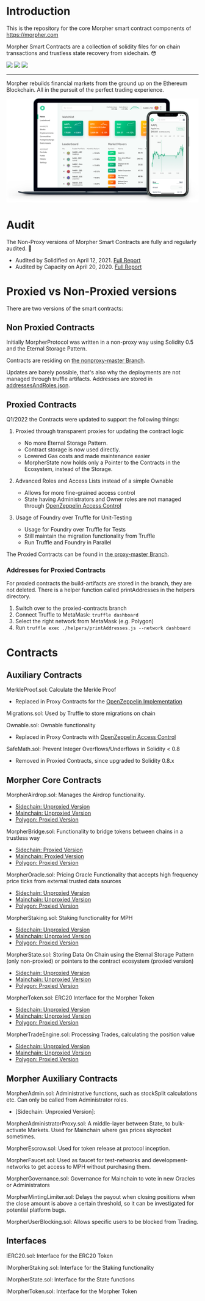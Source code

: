 # Introduction
This is the repository for the core Morpher smart contract components of https://morpher.com

Morpher Smart Contracts are a collection of solidity files for on chain transactions and trustless state recovery from sidechain. 😳

![](https://img.shields.io/david/Morpher-io/MorpherProtocol) ![](https://img.shields.io/github/last-commit/Morpher-io/MorpherProtocol) ![](https://img.shields.io/github/license/Morpher-io/MorpherProtocol)

---

Morpher rebuilds financial markets from the ground up on the Ethereum Blockchain. All in the pursuit of the perfect trading experience.

[![Image of Morpher](./docs/laptop_phone_shot.3303f142.webp)](https://morpher.com)

# Audit

The Non-Proxy versions of Morpher Smart Contracts are fully and regularly audited. 🙌

 * Audited by Solidified on April 12, 2021. [Full Report](./docs/solidified-audit-12.04.2021.pdf)
 * Audited by Capacity on April 20, 2020. [Full Report](./docs/Capacity-MorpherAudit2Result.pdf)

 # Proxied vs Non-Proxied versions

There are two versions of the smart contracts:

## Non Proxied Contracts

Initially MorpherProtocol was written in a non-proxy way using Solidity 0.5 and the Eternal Storage Pattern.

Contracts are residing on [the nonproxy-master Branch](/Morpher-io/MorpherProtocol/tree/unproxied-contracts).

Updates are barely possible, that's also why the deployments are not managed through truffle artifacts. Addresses are stored in [addressesAndRoles.json](./docs/addressesAndRoles.json).

## Proxied Contracts

Q1/2022 the Contracts were updated to support the following things:

1. Proxied through transparent proxies for updating the contract logic
    
    * No more Eternal Storage Pattern. 
    * Contract storage is now used directly. 
    * Lowered Gas costs and made maintenance easier
    * MorpherState now holds only a Pointer to the Contracts in the Ecosystem, instead of the Storage.

2. Advanced Roles and Access Lists instead of a simple Ownable

    * Allows for more fine-grained access control
    * State having Administrators and Owner roles are not managed through [OpenZeppelin Access Control](https://docs.openzeppelin.com/contracts/4.x/access-control)

3. Usage of Foundry over Truffle for Unit-Testing

    * Usage for Foundry over Truffle for Tests
    * Still maintain the migration functionality from Truffle
    * Run Truffle and Foundry in Parallel

The Proxied Contracts can be found in [the proxy-master Branch](/Morpher-io/MorpherProtocol/tree/proxied-contracts).

### Addresses for Proxied Contracts

For proxied contracts the build-artifacts are stored in the branch, they are not deleted. There is a helper function called printAddresses in the helpers directory. 

1. Switch over to the proxied-contracts branch
2. Connect Truffle to MetaMask: `truffle dashboard`
3. Select the right network from MetaMask (e.g. Polygon)
4. Run `truffle exec ./helpers/printAddresses.js --network dashboard`

# Contracts


## Auxiliary Contracts
MerkleProof.sol: Calculate the Merkle Proof

* Replaced in Proxy Contracts for the [OpenZeppelin Implementation](https://docs.openzeppelin.com/contracts/4.x/api/utils#MerkleProof)

Migrations.sol: Used by Truffle to store migrations on chain

Ownable.sol: Ownable functionality

* Replaced in Proxy Contracts with [OpenZeppelin Access Control](https://docs.openzeppelin.com/contracts/4.x/access-control)

SafeMath.sol: Prevent Integer Overflows/Underflows in Solidity < 0.8

* Removed in Proxied Contracts, since upgraded to Solidity 0.8.x

## Morpher Core Contracts

MorpherAirdrop.sol: Manages the Airdrop functionality. 

* [Sidechain: Unproxied Version](/Morpher-io/MorpherProtocol/blob/unproxied-contracts/contracts/MorpherAdmin.sol)
* [Mainchain: Unproxied Version](/Morpher-io/MorpherProtocol/blob/unproxied-contracts/contracts/MorpherAdmin.sol)
* [Polygon: Proxied Version](/Morpher-io/MorpherProtocol/blob/proxied-contracts/contracts/MorpherAdmin.sol)

MorpherBridge.sol: Functionality to bridge tokens between chains in a trustless way

* [Sidechain: Proxied Version](/Morpher-io/MorpherProtocol/blob/proxied-contracts/contracts/MorpherBridge.sol)
* [Mainchain: Proxied Version](/Morpher-io/MorpherProtocol/blob/proxied-contracts/contracts/MorpherBridge.sol)
* [Polygon: Proxied Version](/Morpher-io/MorpherProtocol/blob/proxied-contracts/contracts/MorpherBridge.sol)

MorpherOracle.sol: Pricing Oracle Functionality that accepts high frequency price ticks from external trusted data sources

* [Sidechain: Unproxied Version](/Morpher-io/MorpherProtocol/blob/unproxied-contracts/contracts/MorpherOracle.sol)
* [Mainchain: Unproxied Version](/Morpher-io/MorpherProtocol/blob/unproxied-contracts/contracts/MorpherOracle.sol)
* [Polygon: Proxied Version](/Morpher-io/MorpherProtocol/blob/proxied-contracts/contracts/MorpherOracle.sol)

MorpherStaking.sol: Staking functionality for MPH

* [Sidechain: Unproxied Version](/Morpher-io/MorpherProtocol/blob/unproxied-contracts/contracts/MorpherStaking.sol)
* [Mainchain: Unproxied Version](/Morpher-io/MorpherProtocol/blob/unproxied-contracts/contracts/MorpherStaking.sol)
* [Polygon: Proxied Version](/Morpher-io/MorpherProtocol/blob/proxied-contracts/contracts/MorpherStaking.sol)

MorpherState.sol: Storing Data On Chain using the Eternal Storage Pattern (only non-proxied) or pointers to the contract ecosystem (proxied version)

* [Sidechain: Unproxied Version](/Morpher-io/MorpherProtocol/blob/unproxied-contracts/contracts/MorpherState.sol)
* [Mainchain: Unproxied Version](/Morpher-io/MorpherProtocol/blob/unproxied-contracts/contracts/MorpherState.sol)
* [Polygon: Proxied Version](/Morpher-io/MorpherProtocol/blob/proxied-contracts/contracts/MorpherState.sol)

MorpherToken.sol: ERC20 Interface for the Morpher Token

* [Sidechain: Unproxied Version](/Morpher-io/MorpherProtocol/blob/unproxied-contracts/contracts/MorpherToken.sol)
* [Mainchain: Unproxied Version](/Morpher-io/MorpherProtocol/blob/unproxied-contracts/contracts/MorpherToken.sol)
* [Polygon: Proxied Version](/Morpher-io/MorpherProtocol/blob/proxied-contracts/contracts/MorpherToken.sol)

MorpherTradeEngine.sol: Processing Trades, calculating the position value

* [Sidechain: Unproxied Version](/Morpher-io/MorpherProtocol/blob/unproxied-contracts/contracts/MorpherTradeEngine.sol)
* [Mainchain: Unproxied Version](/Morpher-io/MorpherProtocol/blob/unproxied-contracts/contracts/MorpherTradeEngine.sol)
* [Polygon: Proxied Version](/Morpher-io/MorpherProtocol/blob/proxied-contracts/contracts/MorpherTradeEngine.sol)

## Morpher Auxiliary Contracts

MorpherAdmin.sol: Administrative functions, such as stockSplit calculations etc. Can only be called from Administrator roles.

* [Sidechain: Unproxied Version]:

MorpherAdministratorProxy.sol: A middle-layer between State, to bulk-activate Markets. Used for Mainchain where gas prices skyrocket sometimes.


MorpherEscrow.sol: Used for token release at protocol inception.

MorpherFaucet.sol: Used as faucet for test-networks and development-networks to get access to MPH without purchasing them.

MorpherGovernance.sol: Governance for Mainchain to vote in new Oracles or Administrators 

MorpherMintingLimiter.sol: Delays the payout when closing positions when the close amount is above a certain threshold, so it can be investigated for potential platform bugs.

MorpherUserBlocking.sol: Allows specific users to be blocked from Trading.


## Interfaces
IERC20.sol: Interface for the ERC20 Token

IMorpherStaking.sol: Interface for the Staking functionality

IMorpherState.sol: Interface for the State functions

IMorpherToken.sol: Interface for the Morpher Token
